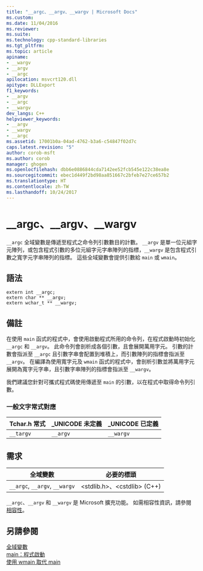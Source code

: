 ```yaml
---
title: "__argc、__argv、__wargv | Microsoft Docs"
ms.custom: 
ms.date: 11/04/2016
ms.reviewer: 
ms.suite: 
ms.technology: cpp-standard-libraries
ms.tgt_pltfrm: 
ms.topic: article
apiname:
- __wargv
- __argv
- __argc
apilocation: msvcrt120.dll
apitype: DLLExport
f1_keywords:
- __argv
- __argc
- __wargv
dev_langs: C++
helpviewer_keywords:
- __argv
- __wargv
- __argc
ms.assetid: 17001b0a-04ad-4762-b3a6-c54847f02d7c
caps.latest.revision: "5"
author: corob-msft
ms.author: corob
manager: ghogen
ms.openlocfilehash: dbb6e0886844cda7142ee52fcb545e122c38ea8e
ms.sourcegitcommit: ebec1d449f2bd98aa851667c2bfeb7e27ce657b2
ms.translationtype: HT
ms.contentlocale: zh-TW
ms.lasthandoff: 10/24/2017
---
```

# <a name="argc-argv-wargv"></a>__argc、__argv、__wargv
`__argc` 全域變數是傳遞至程式之命令列引數數目的計數。 `__argv` 是單一位元組字元陣列，或包含程式引數的多位元組字元字串陣列的指標，`__wargv` 是包含程式引數之寬字元字串陣列的指標。 這些全域變數會提供引數給 `main` 或 `wmain`。  
  
## <a name="syntax"></a>語法  
  
```  
extern int __argc;  
extern char ** __argv;  
extern wchar_t ** __wargv;  
```  
  
## <a name="remarks"></a>備註  
 在使用 `main` 函式的程式中，會使用啟動程式所用的命令列，在程式啟動時初始化 `__argc` 和 `__argv`。 此命令列會剖析成各個引數，且會展開萬用字元。 引數的計數會指派至 `__argc` 且引數字串會配置到堆積上，而引數陣列的指標會指派至 `__argv`。 在編譯為使用寬字元及 `wmain` 函式的程式中，會剖析引數並將萬用字元展開為寬字元字串，且引數字串陣列的指標會指派至 `__wargv`。  
  
 我們建議您針對可攜式程式碼使用傳遞至 `main` 的引數，以在程式中取得命令列引數。  
  
### <a name="generic-text-routine-mappings"></a>一般文字常式對應  
  
|Tchar.h 常式|_UNICODE 未定義|_UNICODE 已定義|  
|---------------------|---------------------------|-----------------------|  
|`__targv`|`__argv`|`__wargv`|  
  
## <a name="requirements"></a>需求  
  
|全域變數|必要的標頭|  
|---------------------|---------------------|  
|`__argc`, `__argv`, `__wargv`|\<stdlib.h>、\<cstdlib> (C++)|  
  
 `__argc`、`__argv` 和 `__wargv` 是 Microsoft 擴充功能。 如需相容性資訊，請參閱 [相容性](../c-runtime-library/compatibility.md)。  
  
## <a name="see-also"></a>另請參閱  
 [全域變數](../c-runtime-library/global-variables.md)   
 [main：程式啟動](../cpp/main-program-startup.md)   
 [使用 wmain 取代 main](../cpp/using-wmain-instead-of-main.md)